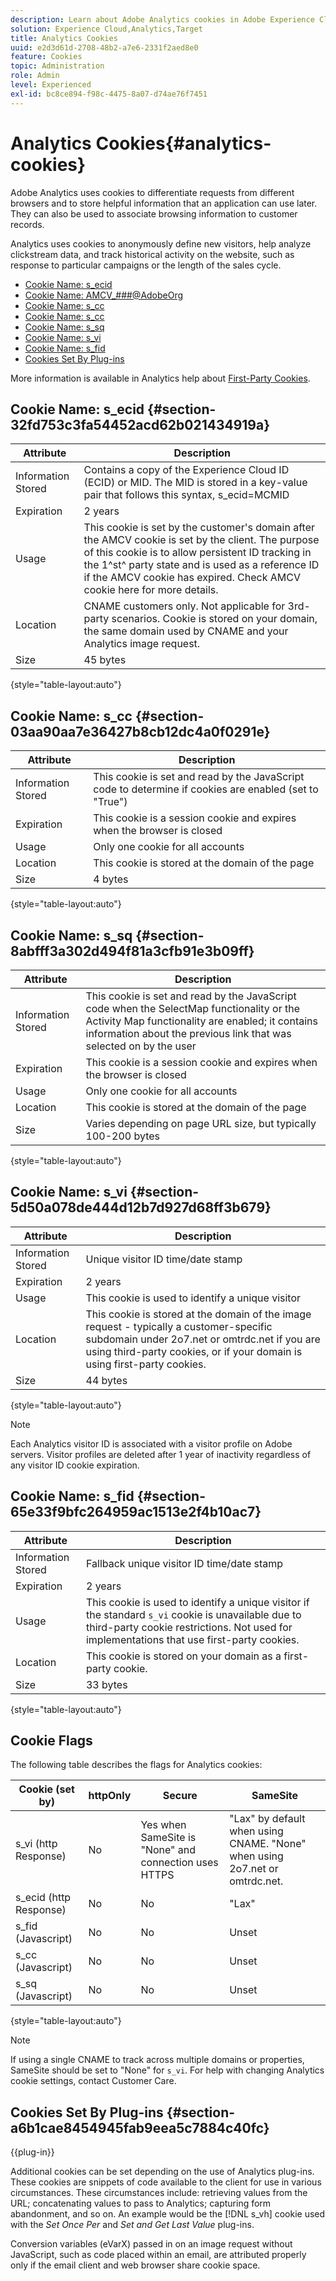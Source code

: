 ```yaml
---
description: Learn about Adobe Analytics cookies in Adobe Experience Cloud.
solution: Experience Cloud,Analytics,Target
title: Analytics Cookies 
uuid: e2d3d61d-2708-48b2-a7e6-2331f2aed8e0
feature: Cookies
topic: Administration
role: Admin
level: Experienced
exl-id: bc8ce894-f98c-4475-8a07-d74ae76f7451
---
```

# Analytics Cookies{#analytics-cookies}

Adobe Analytics uses cookies to differentiate requests from different browsers and to store helpful information that an application can use later. They can also be used to associate browsing information to customer records.

Analytics uses cookies to anonymously define new visitors, help analyze clickstream data, and track historical activity on the website, such as response to particular campaigns or the length of the sales cycle.

* [Cookie Name: s_ecid](cookies-mc.md#section-32fd753c3fa54452acd62b021434919a) 
* [Cookie Name: AMCV_###@AdobeOrg](cookies-mc.md#section-a12aa2a9296940ae82d8921b381b8fb0) 
* [Cookie Name: s_cc](cookies-analytics.md#section-03aa90aa7e36427b8cb12dc4a0f0291e) 
* [Cookie Name: s_cc](cookies-analytics.md#section-03aa90aa7e36427b8cb12dc4a0f0291e) 
* [Cookie Name: s_sq](cookies-analytics.md#section-8abfff3a302d494f81a3cfb91e3b09ff) 
* [Cookie Name: s_vi](cookies-analytics.md#section-5d50a078de444d12b7d927d68ff3b679) 
* [Cookie Name: s_fid](cookies-analytics.md#section-65e33f9bfc264959ac1513e2f4b10ac7) 
* [Cookies Set By Plug-ins](cookies-analytics.md#section-a6b1cae8454945fab9eea5c7884c40fc)

More information is available in Analytics help about [First-Party Cookies](cookies-first-party.md).

## Cookie Name: s_ecid {#section-32fd753c3fa54452acd62b021434919a}

| Attribute  | Description  |
|--- |--- |
|Information Stored|Contains a copy of the Experience Cloud ID (ECID) or MID. The MID is stored in a key-value pair that follows this syntax, s_ecid=MCMID|`<ECID>`|
|Expiration|2 years|
|Usage|This cookie is set by the customer's domain after the AMCV cookie is set by the client. The purpose of this cookie is to allow persistent ID tracking in the 1^st^ party state and is used as a reference ID if the AMCV cookie has expired. Check AMCV cookie here for more details.|
|Location|CNAME customers only. Not applicable for 3rd-party scenarios. Cookie is stored on your domain, the same domain used by CNAME and your Analytics image request.|
|Size|45 bytes|

{style="table-layout:auto"}

## Cookie Name: s_cc {#section-03aa90aa7e36427b8cb12dc4a0f0291e}

| Attribute  | Description  |
|--- |--- |
|Information Stored|This cookie is set and read by the JavaScript code to determine if cookies are enabled (set to "True")|
|Expiration|This cookie is a session cookie and expires when the browser is closed|
|Usage|Only one cookie for all accounts|
|Location|This cookie is stored at the domain of the page|
|Size|4 bytes|

{style="table-layout:auto"}

## Cookie Name: s_sq {#section-8abfff3a302d494f81a3cfb91e3b09ff}

| Attribute  | Description  |
|--- |--- |
|Information Stored|This cookie is set and read by the JavaScript code when the SelectMap functionality or the Activity Map functionality are enabled; it contains information about the previous link that was selected on by the user|
|Expiration|This cookie is a session cookie and expires when the browser is closed|
|Usage|Only one cookie for all accounts|
|Location|This cookie is stored at the domain of the page|
|Size|Varies depending on page URL size, but typically 100-200 bytes|

{style="table-layout:auto"}

## Cookie Name: s_vi {#section-5d50a078de444d12b7d927d68ff3b679}

| Attribute  | Description  |
|--- |--- |
|Information Stored|Unique visitor ID time/date stamp|
|Expiration|2 years|
|Usage|This cookie is used to identify a unique visitor|
|Location|This cookie is stored at the domain of the image request - typically a customer-specific subdomain under 2o7.net or omtrdc.net if you are using third-party cookies, or if your domain is using first-party cookies.|
|Size|44 bytes|

{style="table-layout:auto"}

>[!NOTE]
>
>Each Analytics visitor ID is associated with a visitor profile on Adobe servers. Visitor profiles are deleted after 1 year of inactivity regardless of any visitor ID cookie expiration.

## Cookie Name: s_fid {#section-65e33f9bfc264959ac1513e2f4b10ac7}

| Attribute  | Description  |
|--- |--- |
|Information Stored|Fallback unique visitor ID time/date stamp|
|Expiration|2 years|
|Usage|This cookie is used to identify a unique visitor if the standard  `s_vi` cookie is unavailable due to third-party cookie restrictions. Not used for implementations that use first-party cookies.|
|Location|This cookie is stored on your domain as a first-party cookie.|
|Size|33 bytes|

{style="table-layout:auto"}

## Cookie Flags

The following table describes the flags for Analytics cookies:

| Cookie (set by) | httpOnly  | Secure | SameSite | 
|--- |--- |--- |--- |
|s_vi   (http Response)|No |Yes when SameSite is "None" and connection uses HTTPS |"Lax" by default when using CNAME. "None" when using 2o7.net or omtrdc.net. |
|s_ecid   (http Response)|No|No|"Lax"|
|s_fid (Javascript)|No|No|Unset|
|s_cc (Javascript)|No |No |Unset|
|s_sq (Javascript)|No |No |Unset|

{style="table-layout:auto"}

>[!NOTE]
>
>If using a single CNAME to track across multiple domains or properties, SameSite should be set to "None" for `s_vi`. For help with changing Analytics cookie settings, contact Customer Care.

## Cookies Set By Plug-ins {#section-a6b1cae8454945fab9eea5c7884c40fc}

{{plug-in}}

Additional cookies can be set depending on the use of Analytics plug-ins. These cookies are snippets of code available to the client for use in various circumstances. These circumstances include: retrieving values from the URL; concatenating values to pass to Analytics; capturing form abandonment, and so on. An example would be the [!DNL s_vh] cookie used with the *Set Once Per* and *Set and Get Last Value* plug-ins.

Conversion variables (eVarX) passed in on an image request without JavaScript, such as code placed within an email, are attributed properly only if the email client and web browser share cookie space.
